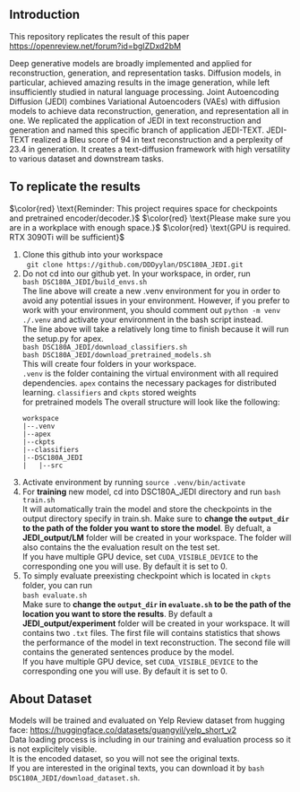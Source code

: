 ## Introduction

This repository replicates the result of this paper https://openreview.net/forum?id=bgIZDxd2bM

Deep generative models are broadly implemented and applied for reconstruction, generation, and representation tasks. Diffusion models, in particular, achieved amazing results in the image generation, while left insufficiently studied in natural language processing. Joint Autoencoding Diffusion (JEDI) combines Variational Autoencoders (VAEs) with diffusion models to achieve data reconstruction, generation, and representation all in one. We replicated the application of JEDI in text reconstruction and generation and named this specific branch of application JEDI-TEXT. JEDI-TEXT realized a Bleu score of 94 in text reconstruction and a perplexity of 23.4 in generation. It creates a text-diffusion framework with high versatility to various dataset and downstream tasks.

## To replicate the results
$\color{red} \text{Reminder: This project requires space for checkpoints and pretrained encoder/decoder.}$
$\color{red} \text{Please make sure you are in a workplace with enough space.}$
$\color{red} \text{GPU is required. RTX 3090Ti will be sufficient}$

1) Clone this github into your workspace \
``` git clone https://github.com/DDDyylan/DSC180A_JEDI.git``` 
2) Do not cd into our github yet. In your workspace, in order, run \
```bash DSC180A_JEDI/build_envs.sh``` \
The line above will create a new .venv environment for you in order to avoid any potential issues in your environment. However, if you prefer to work with your environment, you should comment out ```python -m venv ./.venv``` and activate your environment in the bash script instead. \
The line above will take a relatively long time to finish because it will run the setup.py for apex. \
```bash DSC180A_JEDI/download_classifiers.sh``` \
```bash DSC180A_JEDI/download_pretrained_models.sh``` \
This will create four folders in your workspace. \
   ```.venv``` is the folder containing the virtual environment with all required dependencies. ```apex``` contains the necessary packages for distributed learning. ```classifiers``` and ```ckpts``` stored weights \
   for pretrained models
   The overall structure will look like the following:
   ```
   workspace
   |--.venv
   |--apex
   |--ckpts
   |--classifiers
   |--DSC180A_JEDI
   |   |--src
   ``` 
4) Activate environment by running ```source .venv/bin/activate``` 
5) For __training__ new model, cd into DSC180A_JEDI directory and run 
```bash train.sh``` \
It will automatically train the model and store the checkpoints in the output directory specify in train.sh. Make sure to __change the ```output_dir``` to the  path of the folder you want to store the model__. By defualt, a __JEDI_output/LM__ folder will be created in your workspace. The folder will also contains the the evaluation result on the test set. \
If you have multiple GPU device, set ``CUDA_VISIBLE_DEVICE`` to the corresponding one you will use. By default it is set to 0. 
6) To simply evaluate preexisting checkpoint which is located in ```ckpts``` folder, you can run \
```bash evaluate.sh``` \
Make sure to __change the ```output_dir``` in ```evaluate.sh``` to be the path of the location you want to store the results__. By default a __JEDI_output/experiment__ folder will be created in your workspace. It will contains two ```.txt``` files. The first file will contains statistics that shows the performance of the model in text reconstruction. The second file will contains the generated sentences produce by the model. \
If you have multiple GPU device, set ``CUDA_VISIBLE_DEVICE`` to the corresponding one you will use. By default it is set to 0.

## About Dataset
Models will be trained and evaluated on Yelp Review dataset from hugging face: https://huggingface.co/datasets/guangyil/yelp_short_v2 \
Data loading process is including in our training and evaluation process so it is not explicitely visible. \
It is the encoded dataset, so you will not see the original texts. \
If you are interested in the original texts, you can download it by
```bash DSC180A_JEDI/download_dataset.sh```.

